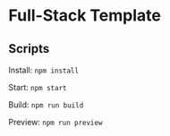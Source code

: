 # Full-Stack Template

## Scripts

Install: `npm install`

Start: `npm start`

Build: `npm run build`

Preview: `npm run preview`

